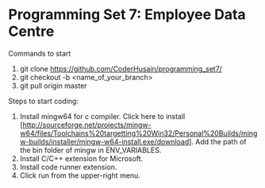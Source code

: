 # Programming Set 7: Employee Data Centre
Commands to start
1) git clone https://github.com/CoderHusain/programming_set7/
2) git checkout -b <name_of_your_branch>
3) git pull origin master

Steps to start coding:
1) Install mingw64 for c compiler. Click here to install [http://sourceforge.net/projects/mingw-w64/files/Toolchains%20targetting%20Win32/Personal%20Builds/mingw-builds/installer/mingw-w64-install.exe/download]. Add the path of the bin folder of mingw in ENV_VARIABLES.
2) Install C/C++ extension for Microsoft.
3) Install code runner extension.
4) Click run from the upper-right menu.
